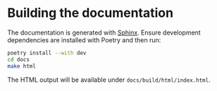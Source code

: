 # Building the documentation

The documentation is generated with [Sphinx](https://www.sphinx-doc.org/).
Ensure development dependencies are installed with Poetry and then run:

```bash
poetry install --with dev
cd docs
make html
```

The HTML output will be available under `docs/build/html/index.html`.
